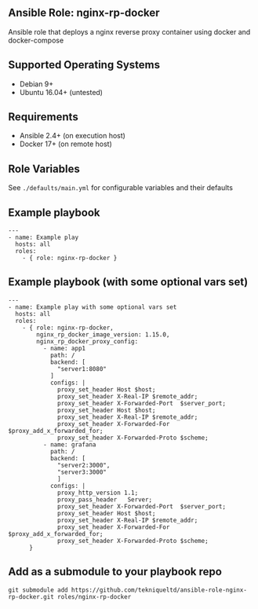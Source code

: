 Ansible Role: nginx-rp-docker
----------------------

Ansible role that deploys a nginx reverse proxy container using docker and docker-compose

## Supported Operating Systems

- Debian 9+
- Ubuntu 16.04+ (untested)

## Requirements

- Ansible 2.4+ (on execution host)
- Docker 17+ (on remote host)

## Role Variables

See `./defaults/main.yml` for configurable variables and their defaults

## Example playbook

    ---
    - name: Example play
      hosts: all
      roles:
        - { role: nginx-rp-docker }

## Example playbook (with some optional vars set)

    ---
    - name: Example play with some optional vars set
      hosts: all
      roles:
        - { role: nginx-rp-docker,
            nginx_rp_docker_image_version: 1.15.0,
            nginx_rp_docker_proxy_config:
              - name: app1
                path: /
                backend: [
                  "server1:8080"
                ]
                configs: |
                  proxy_set_header Host $host;
                  proxy_set_header X-Real-IP $remote_addr;
                  proxy_set_header X-Forwarded-Port  $server_port;
                  proxy_set_header Host $host;
                  proxy_set_header X-Real-IP $remote_addr;
                  proxy_set_header X-Forwarded-For $proxy_add_x_forwarded_for;
                  proxy_set_header X-Forwarded-Proto $scheme;
              - name: grafana
                path: /
                backend: [
                  "server2:3000",
                  "server3:3000"
                  ]
                configs: |
                  proxy_http_version 1.1;
                  proxy_pass_header   Server;
                  proxy_set_header X-Forwarded-Port  $server_port;
                  proxy_set_header Host $host;
                  proxy_set_header X-Real-IP $remote_addr;
                  proxy_set_header X-Forwarded-For $proxy_add_x_forwarded_for;
                  proxy_set_header X-Forwarded-Proto $scheme;
          }


## Add as a submodule to your playbook repo

    git submodule add https://github.com/tekniqueltd/ansible-role-nginx-rp-docker.git roles/nginx-rp-docker
